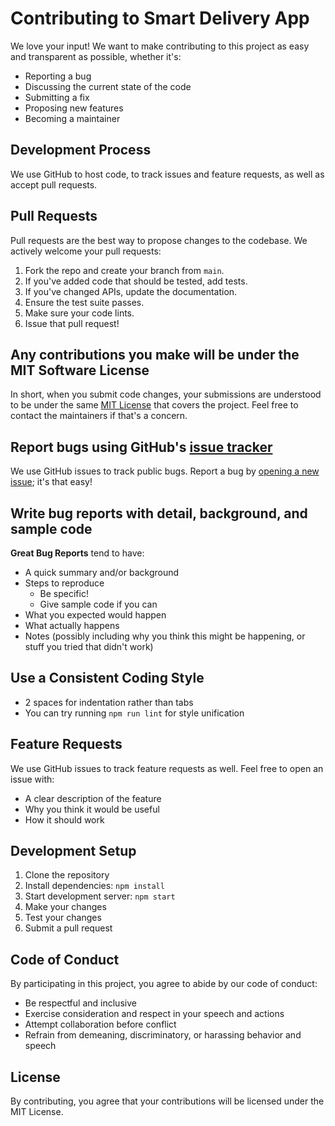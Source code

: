 # Contributing to Smart Delivery App

We love your input! We want to make contributing to this project as easy and transparent as possible, whether it's:

- Reporting a bug
- Discussing the current state of the code
- Submitting a fix
- Proposing new features
- Becoming a maintainer

## Development Process

We use GitHub to host code, to track issues and feature requests, as well as accept pull requests.

## Pull Requests

Pull requests are the best way to propose changes to the codebase. We actively welcome your pull requests:

1. Fork the repo and create your branch from `main`.
2. If you've added code that should be tested, add tests.
3. If you've changed APIs, update the documentation.
4. Ensure the test suite passes.
5. Make sure your code lints.
6. Issue that pull request!

## Any contributions you make will be under the MIT Software License

In short, when you submit code changes, your submissions are understood to be under the same [MIT License](http://choosealicense.com/licenses/mit/) that covers the project. Feel free to contact the maintainers if that's a concern.

## Report bugs using GitHub's [issue tracker](https://github.com/your-repo/issues)

We use GitHub issues to track public bugs. Report a bug by [opening a new issue](https://github.com/your-repo/issues/new); it's that easy!

## Write bug reports with detail, background, and sample code

**Great Bug Reports** tend to have:

- A quick summary and/or background
- Steps to reproduce
  - Be specific!
  - Give sample code if you can
- What you expected would happen
- What actually happens
- Notes (possibly including why you think this might be happening, or stuff you tried that didn't work)

## Use a Consistent Coding Style

* 2 spaces for indentation rather than tabs
* You can try running `npm run lint` for style unification

## Feature Requests

We use GitHub issues to track feature requests as well. Feel free to open an issue with:

- A clear description of the feature
- Why you think it would be useful
- How it should work

## Development Setup

1. Clone the repository
2. Install dependencies: `npm install`
3. Start development server: `npm start`
4. Make your changes
5. Test your changes
6. Submit a pull request

## Code of Conduct

By participating in this project, you agree to abide by our code of conduct:

- Be respectful and inclusive
- Exercise consideration and respect in your speech and actions
- Attempt collaboration before conflict
- Refrain from demeaning, discriminatory, or harassing behavior and speech

## License

By contributing, you agree that your contributions will be licensed under the MIT License.
